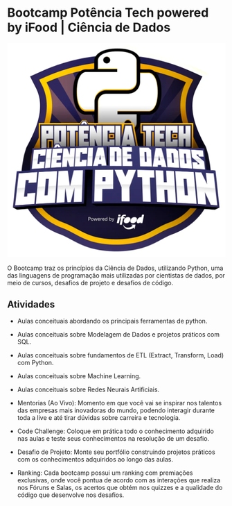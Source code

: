 # Bootcamp Potência Tech powered by iFood | Ciência de Dados

![bootcamp image logo](logo_bootcamp.webp)

O Bootcamp traz os princípios da Ciência de Dados, utilizando Python, uma das linguagens de programação mais utilizadas por cientistas de dados, por meio de cursos, desafios de projeto e desafios de código. 

## Atividades

- Aulas conceituais abordando os principais ferramentas de python.

- Aulas conceituais sobre Modelagem de Dados e projetos práticos com SQL.

- Aulas conceituais sobre fundamentos de ETL (Extract, Transform, Load) com Python.

- Aulas conceituais sobre Machine Learning.
- Aulas conceituais sobre Redes Neurais Artificiais. 

- Mentorias (Ao Vivo): Momento em que você vai se inspirar nos talentos das empresas mais inovadoras do mundo, podendo interagir durante toda a live e até tirar dúvidas sobre carreira e tecnologia.

- Code Challenge: Coloque em prática todo o conhecimento adquirido nas aulas e teste seus conhecimentos na resolução de um desafio.

- Desafio de Projeto: Monte seu portfólio construindo projetos práticos com os conhecimentos adquiridos ao longo das aulas.

- Ranking: Cada bootcamp possui um ranking com premiações exclusivas, onde você pontua de acordo com as interações que realiza nos Fóruns e Salas, os acertos que obtém nos quizzes e a qualidade do código que desenvolve nos desafios.